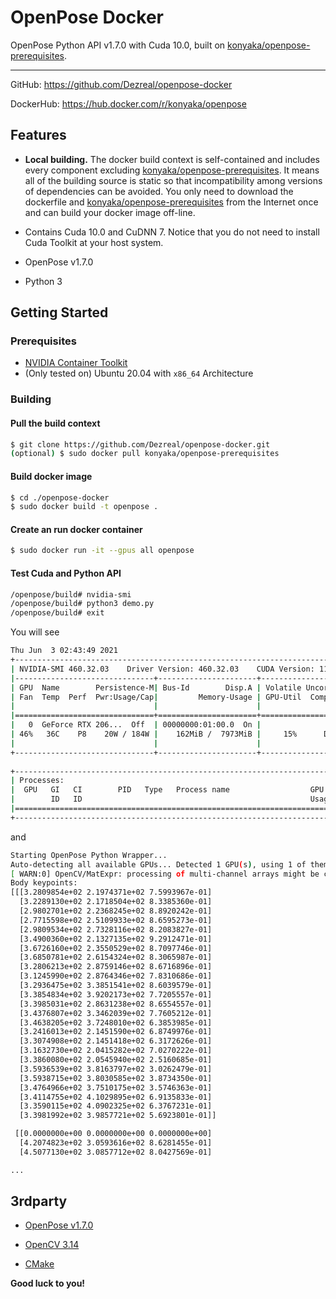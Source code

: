 # OpenPose Docker

OpenPose Python API v1.7.0 with Cuda 10.0, built on [konyaka/openpose-prerequisites](https://hub.docker.com/r/konyaka/openpose-prerequisites).

------

GitHub: https://github.com/Dezreal/openpose-docker

DockerHub: https://hub.docker.com/r/konyaka/openpose

## Features

- **Local building.** The docker build context is self-contained and includes every component excluding [konyaka/openpose-prerequisites](https://hub.docker.com/r/konyaka/openpose-prerequisites). It means all of the building source is static so that incompatibility among versions of dependencies can be avoided. You only need to download the dockerfile and [konyaka/openpose-prerequisites](https://hub.docker.com/r/konyaka/openpose-prerequisites) from the Internet once and can build your docker image off-line.

- Contains Cuda 10.0 and CuDNN 7. Notice that you do not need to install Cuda Toolkit at your host system.

- OpenPose v1.7.0

- Python 3

## Getting Started

### Prerequisites

- [NVIDIA Container Toolkit](https://github.com/NVIDIA/nvidia-docker)
- (Only tested on) Ubuntu 20.04 with `x86_64` Architecture

### Building

#### Pull the build context

```bash
$ git clone https://github.com/Dezreal/openpose-docker.git
(optional) $ sudo docker pull konyaka/openpose-prerequisites
```

#### Build docker image

```bash
$ cd ./openpose-docker
$ sudo docker build -t openpose .
```

#### Create an run docker container

```bash
$ sudo docker run -it --gpus all openpose
```

#### Test Cuda and Python API

```bash
/openpose/build# nvidia-smi
/openpose/build# python3 demo.py
/openpose/build# exit
```

You will see

```bash
Thu Jun  3 02:43:49 2021       
+-----------------------------------------------------------------------------+
| NVIDIA-SMI 460.32.03    Driver Version: 460.32.03    CUDA Version: 11.2     |
|-------------------------------+----------------------+----------------------+
| GPU  Name        Persistence-M| Bus-Id        Disp.A | Volatile Uncorr. ECC |
| Fan  Temp  Perf  Pwr:Usage/Cap|         Memory-Usage | GPU-Util  Compute M. |
|                               |                      |               MIG M. |
|===============================+======================+======================|
|   0  GeForce RTX 206...  Off  | 00000000:01:00.0  On |                  N/A |
| 46%   36C    P8    20W / 184W |    162MiB /  7973MiB |     15%      Default |
|                               |                      |                  N/A |
+-------------------------------+----------------------+----------------------+
                                                                               
+-----------------------------------------------------------------------------+
| Processes:                                                                  |
|  GPU   GI   CI        PID   Type   Process name                  GPU Memory |
|        ID   ID                                                   Usage      |
|=============================================================================|
+-----------------------------------------------------------------------------+


```

and

```bash
Starting OpenPose Python Wrapper...
Auto-detecting all available GPUs... Detected 1 GPU(s), using 1 of them starting at GPU 0.
[ WARN:0] OpenCV/MatExpr: processing of multi-channel arrays might be changed in the future: https://github.com/opencv/opencv/issues/16739
Body keypoints: 
[[[3.2809854e+02 2.1974371e+02 7.5993967e-01]
  [3.2289130e+02 2.1718504e+02 8.3385360e-01]
  [2.9802701e+02 2.2368245e+02 8.8920242e-01]
  [2.7715598e+02 2.5109933e+02 8.6595273e-01]
  [2.9809534e+02 2.7328116e+02 8.2083827e-01]
  [3.4900360e+02 2.1327135e+02 9.2912471e-01]
  [3.6726160e+02 2.3550529e+02 8.7097746e-01]
  [3.6850781e+02 2.6154324e+02 8.3065987e-01]
  [3.2806213e+02 2.8759146e+02 8.6716896e-01]
  [3.1245990e+02 2.8764346e+02 7.8310686e-01]
  [3.2936475e+02 3.3851541e+02 8.6039579e-01]
  [3.3854834e+02 3.9202173e+02 7.7205557e-01]
  [3.3985031e+02 2.8631238e+02 8.6554557e-01]
  [3.4376807e+02 3.3462039e+02 7.7605212e-01]
  [3.4638205e+02 3.7248010e+02 6.3853985e-01]
  [3.2416013e+02 2.1451590e+02 6.8749976e-01]
  [3.3074908e+02 2.1451418e+02 6.3172626e-01]
  [3.1632730e+02 2.0415282e+02 7.0270222e-01]
  [3.3860080e+02 2.0545940e+02 2.5160685e-01]
  [3.5936539e+02 3.8163797e+02 3.0262479e-01]
  [3.5938715e+02 3.8030585e+02 3.8734350e-01]
  [3.4764966e+02 3.7510175e+02 3.5746363e-01]
  [3.4114755e+02 4.1029895e+02 6.9135833e-01]
  [3.3590115e+02 4.0902325e+02 6.3767231e-01]
  [3.3981992e+02 3.9857721e+02 5.6923801e-01]]

 [[0.0000000e+00 0.0000000e+00 0.0000000e+00]
  [4.2074823e+02 3.0593616e+02 8.6281455e-01]
  [4.5077130e+02 3.0857712e+02 8.0427569e-01]

...

```

## 3rdparty

- [OpenPose v1.7.0](https://github.com/CMU-Perceptual-Computing-Lab/openpose)

- [OpenCV 3.14](https://github.com/opencv/opencv/releases/tag/3.4.14)

- [CMake](https://cmake.org/download/)

**Good luck to you!**

